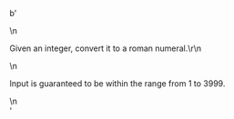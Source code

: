 b'<div class="question-description">\n<p><p>Given an integer, convert it to a roman numeral.\r\n</p>\n<p>Input is guaranteed to be within the range from 1 to 3999.</p></p>\n</div>'